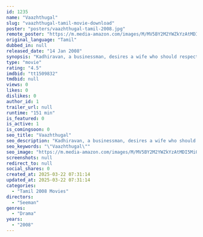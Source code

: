 ```yaml
---
id: 1235
name: "Vaazhthugal"
slug: "vaazhthugal-tamil-movie-download"
poster: "posters/vaazhthugal-tamil-2008.jpg"
remote_poster: "https://m.media-amazon.com/images/M/MV5BY2M2YWZkYzAtMDI5Mi00MTJlLWI0YWMtMTE4MjBiNDYxZmFkXkEyXkFqcGdeQXVyNDQxNzQ2OTY@._V1_SX300.jpg"
original_language: "Tamil"
dubbed_in: null
released_date: "14 Jan 2008"
synopsis: "Kadhiravan, a businessman, desires a wife who should respect his parents. After seeing Kayalvizhi on TV, he meets her on the pretext of being a home contractor and slowly makes his way into her heart."
type: "movie"
rating: "4.5"
imdbid: "tt1509832"
tmdbid: null
views: 0
likes: 0
dislikes: 0
author_id: 1
trailer_url: null
runtime: "151 min"
is_featured: 0
is_active: 1
is_comingsoon: 0
seo_title: "Vaazhthugal"
seo_description: "Kadhiravan, a businessman, desires a wife who should respect his parents. After seeing Kayalvizhi on TV, he meets her on the pretext of being a home contractor and slowly makes his way into her heart."
seo_keywords: "\"Vaazhthugal\""
seo_image: "https://m.media-amazon.com/images/M/MV5BY2M2YWZkYzAtMDI5Mi00MTJlLWI0YWMtMTE4MjBiNDYxZmFkXkEyXkFqcGdeQXVyNDQxNzQ2OTY@._V1_SX300.jpg"
screenshots: null
redirect_to: null
social_shares: 0
created_at: 2025-03-22 07:31:14
updated_at: 2025-03-22 07:31:14
categories:
  - "Tamil 2008 Movies"
directors:
  - "Seeman"
genres:
  - "Drama"
years:
  - "2008"
---
```

